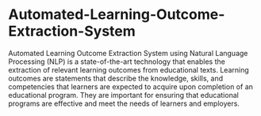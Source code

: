 # Automated-Learning-Outcome-Extraction-System
Automated Learning Outcome Extraction System using Natural Language Processing (NLP) is a state-of-the-art technology that enables the extraction of relevant learning outcomes from educational texts. Learning outcomes are statements that describe the knowledge, skills, and competencies that learners are expected to acquire upon completion of an educational program. They are important for ensuring that educational programs are effective and meet the needs of learners and employers.
